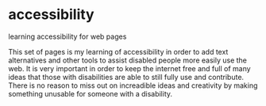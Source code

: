 # accessibility
learning accessibility for web pages

This set of pages is my learning of accessibility in order to add text alternatives and other tools to assist disabled people more easily use the web.
It is very important in order to keep the internet free and full of many ideas that those with disabilities are able to still fully use and contribute.
There is no reason to miss out on increadible ideas and creativity by making something unusable for someone with a disability.
